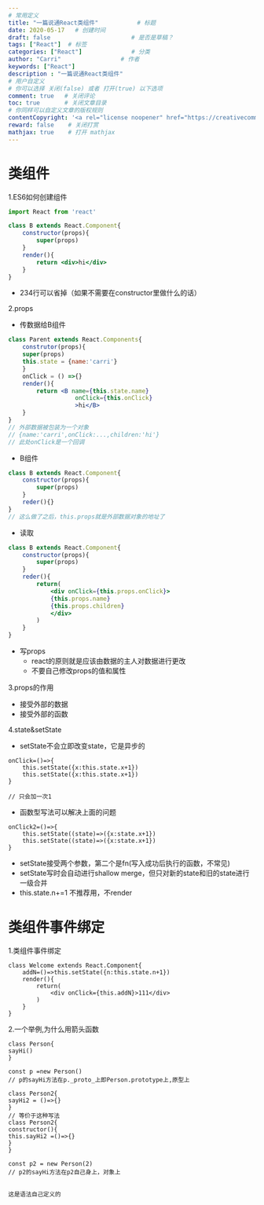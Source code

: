 ```yaml
---
# 常用定义
title: "一篇说通React类组件"           # 标题
date: 2020-05-17   # 创建时间
draft: false                       # 是否是草稿？
tags: ["React"]  # 标签
categories: ["React"]              # 分类
author: "Carri"                 # 作者
keywords: ["React"]
description : "一篇说通React类组件" 
# 用户自定义
# 你可以选择 关闭(false) 或者 打开(true) 以下选项
comment: true   # 关闭评论
toc: true       # 关闭文章目录
# 你同样可以自定义文章的版权规则
contentCopyright: '<a rel="license noopener" href="https://creativecommons.org/licenses/by-nc-nd/4.0/" target="_blank">CC BY-NC-ND 4.0</a>'
reward: false	 # 关闭打赏
mathjax: true    # 打开 mathjax
---
```


# 类组件

1.ES6如何创建组件

```jsx
import React from 'react'

class B extends React.Component{
	constructor(props){
		super(props)
	}
	render(){
		return <div>hi</div>
	}
}
```

- 234行可以省掉（如果不需要在constructor里做什么的话）

2.props

- 传数据给B组件

```jsx
class Parent extends React.Components{
    construtor(props){
	super(props)
    this.state = {name:'carri'}
    }
    onClick = () =>{}
    render(){
		return <B name={this.state.name}
                   onClick={this.onClick}
                   >hi</B>
    }
}
// 外部数据被包装为一个对象
// {name:'carri',onClick:...,children:'hi'}
// 此处onClick是一个回调
```

- B组件

```jsx
class B extends React.Component{
	constructor(props){
		super(props)
	}
	reder(){}
}
// 这么做了之后，this.props就是外部数据对象的地址了
```

- 读取

```jsx
class B extends React.Component{
	constructor(props){
		super(props)
	}
	reder(){
		return(
			<div onClick={this.props.onClick}>
			{this.props.name}
			{this.props.children}
			</div>
		)
	}
}
```

- 写props
  - react的原则就是应该由数据的主人对数据进行更改
  - 不要自己修改props的值和属性

3.props的作用

- 接受外部的数据
- 接受外部的函数

4.state&setState

- setState不会立即改变state，它是异步的

```
onClick=()=>{
	this.setState({x:this.state.x+1})
	this.setState({x:this.state.x+1})
}

// 只会加一次1
```

- 函数型写法可以解决上面的问题

```
onClick2=()=>{
	this.setState((state)=>({x:state.x+1})
	this.setState((state)=>({x:state.x+1})
}

```

- setState接受两个参数，第二个是fn(写入成功后执行的函数，不常见)
- setState写时会自动进行shallow merge，但只对新的state和旧的state进行一级合并
- this.state.n+=1 不推荐用，不render

# 类组件事件绑定

1.类组件事件绑定

```
class Welcome extends React.Component{
	addN=()=>this.setState({n:this.state.n+1})
	render(){
		return(
			<div onClick={this.addN}>111</div>
		)
	}
}
```

2.一个举例,为什么用箭头函数
```
class Person{
sayHi()
}

const p =new Person()
// p的sayHi方法在p._proto_上即Person.prototype上,原型上

class Person2{
sayHi2 = ()=>{}
}
// 等价于这种写法
class Person2{
constructor(){
this.sayHi2 =()=>{}
}
}

const p2 = new Person(2)
// p2的sayHi方法在p2自己身上，对象上


这是语法自己定义的
```

